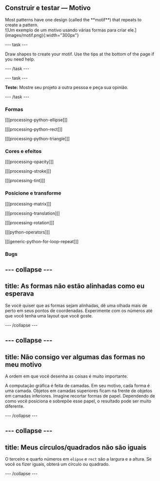 ## Construir e testar — Motivo

<div style="display: flex; flex-wrap: wrap">
<div style="flex-basis: 200px; flex-grow: 1; margin-right: 15px;">
Most patterns have one design (called the **motif**) that repeats to create a pattern. 
</div>
<div>
![Um exemplo de um motivo usando várias formas para criar ele.](images/motif.png){:width="300px"}
</div>
</div>

--- task ---

Draw shapes to create your motif. Use the tips at the bottom of the page if you need help.

--- /task ---

--- task ---

**Teste:** Mostre seu projeto a outra pessoa e peça sua opinião.

--- /task ---

### Formas

[[[processing-python-ellipse]]]

[[[processing-python-rect]]]

[[[processing-python-triangle]]]


### Cores e efeitos

[[[processing-opacity]]]

[[[processing-stroke]]]

[[[processing-tint]]]

### Posicione e transforme

[[[processing-matrix]]]

[[[processing-translation]]]

[[[processing-rotation]]]

[[[python-operators]]]

[[[generic-python-for-loop-repeat]]]

### Bugs

--- collapse ---
---
title: As formas não estão alinhadas como eu esperava
---

Se você quiser que as formas sejam alinhadas, dê uma olhada mais de perto em seus pontos de coordenadas. Experimente com os números até que você tenha uma layout que você goste.

--- /collapse ---

--- collapse ---
---
title: Não consigo ver algumas das formas no meu motivo
---

A ordem em que você desenha as coisas é muito importante.

A computação gráfica é feita de camadas. Em seu motivo, cada forma é uma camada. Objetos em camadas superiores ficam na frente de objetos em camadas inferiores. Imagine recortar formas de papel. Dependendo de como você posiciona e sobrepõe esse papel, o resultado pode ser muito diferente.

--- /collapse ---

--- collapse ---
---
title: Meus círculos/quadrados não são iguais
---

O terceiro e quarto números em `elipse` e `rect` são a largura e a altura. Se você os fizer iguais, obterá um círculo ou quadrado.

--- /collapse ---



